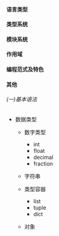 #### 语言类型
#### 类型系统
#### 模块系统
#### 作用域
#### 编程范式及特色
#### 其他
###### (一)基本语法
+ 数据类型
    + 数字类型
        + int
        + float
        + decimal
        + fraction

    + 字符串
    + 类型容器
        + list
        + tuple
        + dict
    + 对象